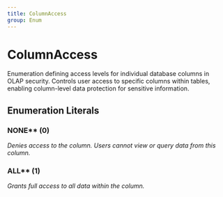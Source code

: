 ```yaml
---
title: ColumnAccess
group: Enum
---
```


# ColumnAccess<a name="enum-columnaccess"></a>

Enumeration defining access levels for individual database columns in OLAP security. Controls user access to specific columns within tables, enabling column-level data protection for sensitive information.
## Enumeration Literals

### NONE** (0)

<em>Denies access to the column. Users cannot view or query data from this column.</em>

### ALL** (1)

<em>Grants full access to all data within the column.</em>

